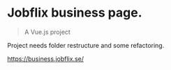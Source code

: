 # Jobflix business page.

> A Vue.js project

Project needs folder restructure and some refactoring.

https://business.jobflix.se/
